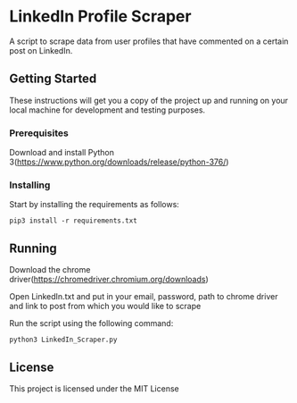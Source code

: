 # LinkedIn Profile Scraper

A script to scrape data from user profiles that have commented on a certain post on LinkedIn.

## Getting Started

These instructions will get you a copy of the project up and running on your local machine for development and testing purposes.

### Prerequisites

Download and install Python 3(https://www.python.org/downloads/release/python-376/)

### Installing

Start by installing the requirements as follows:

```
pip3 install -r requirements.txt
```

## Running

Download the chrome driver(https://chromedriver.chromium.org/downloads)

Open LinkedIn.txt and put in your email, password, path to chrome driver and link to post from which you would like to scrape

Run the script using the following command:

```
python3 LinkedIn_Scraper.py
```

## License

This project is licensed under the MIT License
